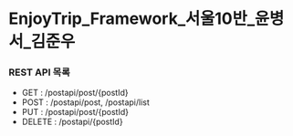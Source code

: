 # EnjoyTrip_Framework_서울10반_윤병서_김준우

### REST API 목록

- GET : /postapi/post/{postId}
- POST : /postapi/post, /postapi/list
- PUT : /postapi/post/{postId}
- DELETE : /postapi/{postId}